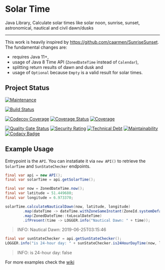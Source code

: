 # Solar Time
Java Library, Calculate solar times like solar noon, sunrise, sunset, astronomical, nautical and civil dawn/dusks

---

This work is heavily inspired by https://github.com/caarmen/SunriseSunset. The fundamental changes are:

* requires Java 11+,
* usage of Java 8 Time API (`ZonedDateTime` instead of `Calendar`),
* splitting return results of dawn and dusk and
* usage of `Optional` because `Empty` is a valid result for solar times.

## Project Status

[![Maintenance](https://img.shields.io/maintenance/yes/2019.svg)](https://github.com/thatsIch/solar-time)

[![Build Status](https://travis-ci.org/thatsIch/solar-time.svg?branch=master)](https://travis-ci.org/thatsIch/solar-time)

[![Codecov Coverage](https://codecov.io/gh/thatsIch/solar-time/branch/master/graph/badge.svg)](https://codecov.io/gh/thatsIch/solar-time)
[![Coverage Status](https://coveralls.io/repos/github/thatsIch/solar-time/badge.svg?branch=master&kill_cache=1)](https://coveralls.io/github/thatsIch/solar-time?branch=master)
[![Coverage](https://sonarcloud.io/api/project_badges/measure?project=thatsIch_solar-time&metric=coverage)](https://sonarcloud.io/dashboard?id=thatsIch_solar-time)

[![Quality Gate Status](https://sonarcloud.io/api/project_badges/measure?project=thatsIch_solar-time&metric=alert_status)](https://sonarcloud.io/dashboard?id=thatsIch_solar-time)
[![Security Rating](https://sonarcloud.io/api/project_badges/measure?project=thatsIch_solar-time&metric=security_rating)](https://sonarcloud.io/dashboard?id=thatsIch_solar-time)
[![Technical Debt](https://sonarcloud.io/api/project_badges/measure?project=thatsIch_solar-time&metric=sqale_index)](https://sonarcloud.io/dashboard?id=thatsIch_solar-time)
[![Maintainability](https://api.codeclimate.com/v1/badges/7bebabb71ca31cf2aa8d/maintainability)](https://codeclimate.com/github/thatsIch/solar-time/maintainability)
[![Codacy Badge](https://api.codacy.com/project/badge/Grade/cb6ede108aca42b7a0683c8a55c10bb2)](https://www.codacy.com/app/thatsIch/solar-time?utm_source=github.com&amp;utm_medium=referral&amp;utm_content=thatsIch/solar-time&amp;utm_campaign=Badge_Grade)

## Example Usage

Entrypoint is the `API`. You can instatiate it via `new API()` to retrieve the `SolarTime` and `SunStateChecker` endpoints.

```java
final var api = new API();
final var solarTime = api.getSolarTime();

final var now = ZonedDateTime.now();
final var latitude = 51.449680;
final var longitude = 6.973370;

solarTime.calculateNauticalDawn(now, latitude, longitude)
        .map(dateTime -> dateTime.withZoneSameInstant(ZoneId.systemDefault()))
        .map(ZonedDateTime::toLocalDateTime)
        .ifPresent(time -> LOGGER.info("Nautical Dawn: " + time));
```

> INFO: Nautical Dawn: 2019-06-25T03:15:46

```java
final var sunStateChecker = api.getSunStateChecker();
LOGGER.info("is 24-hour day: " + sunStateChecker.is24HourDayTime(now, latitude, longitude));
```

> INFO: is 24-hour day: false

For more examples check the [wiki](https://github.com/thatsIch/solar-time/wiki/Examples)